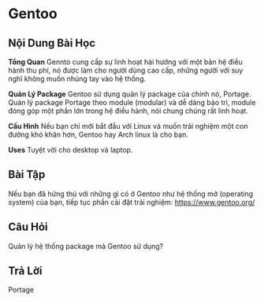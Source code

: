 # Gentoo

## Nội Dung Bài Học

<b>Tổng Quan</b>
Gennto cung cấp sự linh hoạt hài hướng với một bản hệ điều hành thu phí, nó được làm cho người dùng cao cấp, những người với suy nghĩ không muốn nhúng tay vào hệ thống.

<b>Quản Lý Package</b>
Gentoo sử dụng quản lý package của chính nó, Portage. Quản lý package Portage theo module (modular) và dễ dàng bảo trì, module đóng góp một phần lớn trong hệ điều hành, nói chung chúng rất linh hoạt.

<b>Cấu Hình</b>
Nếu bạn chỉ mới bắt đầu với Linux và muốn trải nghiệm một con đường khó khăn hơn, Gentoo hay Arch linux là cho bạn.

<b>Uses</b>
Tuyệt vời cho desktop và laptop.

## Bài Tập

Nếu bạn đã hứng thú với những gì có ở Gentoo như hệ thống mở (operating system) của bạn, tiếp tục phần cài đặt trải nghiệm: <a href='https://www.gentoo.org/'>https://www.gentoo.org/</a>

## Câu Hỏi

Quản lý hệ thống package mà Gentoo sử dụng?

## Trả Lời

Portage
